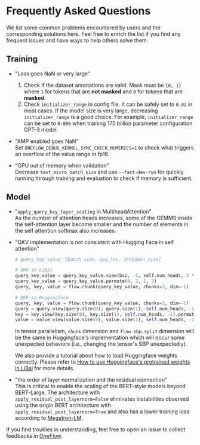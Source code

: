 # Frequently Asked Questions

We list some common problems encountered by users and the corresponding solutions here. Feel free to enrich the list if you find any frequent issues and have ways to help others solve them.

## Training

- "Loss goes NaN or very large"
  1. Check if the dataset annotations are valid. Mask must be `{0, 1}` where `1` for tokens that are **not masked** and `0` for tokens that are **masked**.
  2. Check `initializer_range` in config file. It can be safely set to `0.02` in most cases. If the model size is very large, decreasing `initializer_range` is a good choice. For example, `initializer_range` can be set to `0.006` when training 175 billion parameter configuration GPT-3 model.

- "AMP enabled goes NaN"  
  Set `ONEFLOW_DEBUG_KERNEL_SYNC_CHECK_NUMERICS=1` to check what triggers an overflow of the value range in fp16.

- "GPU out of memory when validation"  
  Decrease `test_micro_batch_size` and use `--fast-dev-run` for quickly running through training and evaluation to check if memory is sufficient.


## Model

- "`apply_query_key_layer_scaling` in MultiheadAttention"  
  As the number of attention heads increases, some of the GEMMS inside the self-attention layer become smaller and the number of elements in the self attention softmax also increases.  

- "QKV implementation is not consistent with Hugging Face in self attention"
  ```python
  # query_key_value：[batch_size, seq_len, 3*hidden_size]

  # QKV in LiBai
  query_key_value = query_key_value.view(bsz, -1, self.num_heads, 3 * self.head_size)   
  query_key_value = query_key_value.permute(0, 2, 1, 3)                                
  query, key, value = flow.chunk(query_key_value, chunks=3, dim=-1)                    

  # QKV in Huggingface
  query, key, value = flow.chunk(query_key_value, chunks=3, dim=-1)
  query = query.view(query.size(0), query.size(1), self.num_heads, -1).permute(0, 2, 1, 3)
  key = key.view(key.size(0), key.size(1), self.num_heads, -1).permute(0, 2, 1, 3)
  value = value.view(value.size(0), value.size(1), self.num_heads, -1).permute(0, 2, 1, 3)
  ```
  In tensor parallelism, `chunk` dimension and `flow.sbp.split` dimension will be the same in Huggingface's implementation which will occur some unexpected behaviors (i.e., changing the tensor's SBP unexpectedly).  

  We also provide a tutorial about how to load Huggingface weights correctly. Please refer to [How to use Huggingface's pretrained weights in LiBai](https://libai.readthedocs.io/en/latest/notes/How_to_implement_huggingface%27s_weights_in_LiBai.html) for more details.
  
- "the order of layer normalization and the residual connection"  
  This is critical to enable the scaling of the BERT-style models beyond BERT-Large. The architecture with `apply_residual_post_layernorm=False` eliminates instabilities observed using the origin BERT architecture with `apply_residual_post_layernorm=True` and also has a lower training loss according to [Megatron-LM](https://arxiv.org/pdf/1909.08053.pdf).

If you find troubles in understanding, feel free to open an issue to collect feedbacks in [OneFlow](https://github.com/Oneflow-Inc/oneflow).